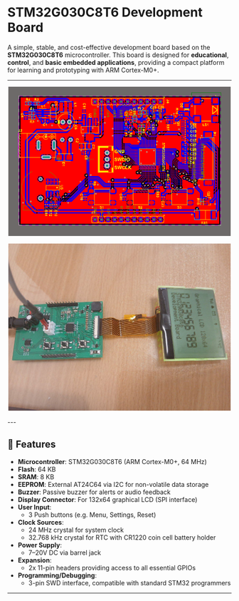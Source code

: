 # STM32G030C8T6 Development Board

A simple, stable, and cost-effective development board based on the **STM32G030C8T6** microcontroller. This board is designed for **educational**, **control**, and **basic embedded applications**, providing a compact platform for learning and prototyping with ARM Cortex-M0+.

---
<p align="center">
  <img src="PCB_2D.PNG" alt="Board Image" width="500">
</p>

<p align="center">
  <img src="pic.jpg" alt="Board Image" width="500">
</p>
---

## 🔧 Features

- **Microcontroller**: STM32G030C8T6 (ARM Cortex-M0+, 64 MHz)
- **Flash**: 64 KB
- **SRAM**: 8 KB
- **EEPROM**: External AT24C64 via I2C for non-volatile data storage
- **Buzzer**: Passive buzzer for alerts or audio feedback
- **Display Connector**: For 132x64 graphical LCD (SPI interface)
- **User Input**:
  - 3 Push buttons (e.g. Menu, Settings, Reset)
- **Clock Sources**:
  - 24 MHz crystal for system clock
  - 32.768 kHz crystal for RTC with CR1220 coin cell battery holder
- **Power Supply**:
  - 7–20V DC via barrel jack
- **Expansion**:
  - 2x 11-pin headers providing access to all essential GPIOs
- **Programming/Debugging**:
  - 3-pin SWD interface, compatible with standard STM32 programmers

---
